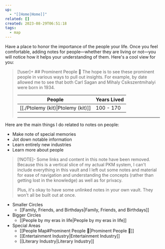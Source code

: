 ```yaml
---
up:
  - "[[Home|Home]]"
related: []
created: 2023-08-29T06:51:18
tags:
  - map
---
```

Have a place to honor the importance of the people your life. Once you feel comfortable, adding notes for people—whether they are living or not—you will notice how it helps your understanding of them.
Here's a cool view for you:

> [!user]+ ## Prominent People 🌋
> The hope is to see these prominent people in various ways to pull out insights. For example, by date allowed me to see that both Carl Sagan and Mihaly Csikszentmihalyi were born in 1934.
> 
>  | People                                    | Years Lived |
> | ----------------------------------------- | ----------- |
> | [[./Ptolemy (kit)\|Ptolemy (kit)]] | 100 - 170   |
> 
> 
> ---
> 

Here are the main things I do related to notes on people:

- Make note of special memories
- Jot down notable information
- Learn entirely new industries
- Learn more about people

> [!NOTE]- Some links and content in this note have been removed.
> Because this is a vertical slice of my actual PKM system, I can't include everything in this vault and I left out some notes and material for ease of navigation and understanding the concepts (rather than getting lost in the knowledge) as well as for privacy. 
>  
> Plus, it's okay to have some unlinked notes in your own vault. They won't all be built out at once.

- Smaller Circles
	- [[Family, Friends, and Birthdays|Family, Friends, and Birthdays]]
- Bigger Circles
	- [[People by my eras in life|People by my eras in life]]
- Special Areas
	- [[People Map#Prominent People 🌋|Prominent People 🌋]]
	- [[Entertainment Industry|Entertainment Industry]]
	- [[Literary Industry|Literary Industry]]


